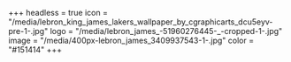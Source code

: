 +++
headless = true
icon = "/media/lebron_king_james_lakers_wallpaper_by_cgraphicarts_dcu5eyv-pre-1-.jpg"
logo = "/media/lebron_james_-51960276445-_-cropped-1-.jpg"
image = "/media/400px-lebron_james_3409937543-1-.jpg"
color = "#151414"
+++
